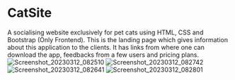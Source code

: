 # CatSite
A socialising website exclusively for pet cats using HTML, CSS and Bootstrap (Only Frontend). This is the landing page which gives information about this application to the clients. It has links from where one can download the app, feedbacks from a few users and pricing plans. 
![Screenshot_20230312_082510](https://user-images.githubusercontent.com/101689725/224552952-83792661-7658-45ed-bc7d-3103ef004b29.png)
![Screenshot_20230312_082742](https://user-images.githubusercontent.com/101689725/224552972-defdfb76-816e-404c-9e5f-253aee59c23c.png)
![Screenshot_20230312_082641](https://user-images.githubusercontent.com/101689725/224552977-3c248c1d-2ff6-492d-bce3-01823feb55cf.png)
![Screenshot_20230312_082801](https://user-images.githubusercontent.com/101689725/224552989-048ebf29-ce17-4742-aaa4-30ea4fe76cf9.png)
